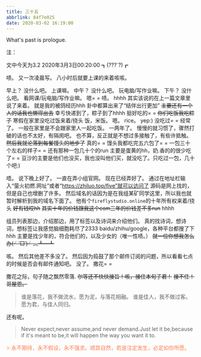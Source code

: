 ```yaml
---
title: 三十五
abbrlink: 84f7e025
date: 2020-03-02 16:19:00
---
```

What's past is prologue.

<!--more-->注：
文中今天为3.2
2020年3月3日00:20:00
┓(???`?)┏

啧。
又一次凌晨写。
八小时后就要上课的来着咳咳。

早上？
没什么吧。
上课嘛。
中午？
没什么吧。
玩电脑/写作业嘛。
下午？
没什么吧。
看网课/玩电脑/写作业嘛。
嗯= =
啧。
hhhh
其实该说的在上一篇文章里说了来着。
就是我的被鸽经历hhh
卦中都算出来了“结伴出行更加”
~~主要还有一个人的话我也懒得出去~~
幸亏快递到了，粽子到了hhhh
挺好吃的= =
~~你们吃饭我吃粽子~~
寒假在家里没吃过饭来着/挠头
饭，米饭。
嗯。
rice。
yep:)
没吃过= =
经常了。
一般在家里是不会跟家里人一起吃饭。
一两年了。
慢慢的就习惯了，骤然打破的话也不太好，有隔阂吧。
也不算，反正就是不想过多接触了，有些许抵触。
~~然后我就沦落到每餐馒头的地步了~~
真的= =
馒头我都吃完五六包了= =
一包三十个左右的样子= =
还有那种一包几十个的run
主要是蛋黄的hh，奶.香的的很少吃了= =
豆沙的主要是他们也没买，我也没叫他们买，就没吃了。只吃过一包，几十个吧:)

唔。
说下晚上好了。
一直在弄小组官网。
现在已经弄好了。
通过在地址栏输入“萤火初燃.网址”或者“https://zhiluo.top/five”就可以访问了
源码是网上找的，但是自己也增删了许多。
然后域名的话因为是在我组某矿同学这里，所以我也就暂时解析到我的域名下面了。
他有个`fireflystudio.online`的十年所有权来着/挠头
~~好有钱哎hh~~
~~其实十年的价钱跟我这个com三年的价钱差不多run~~
hhhh

组员列表那边，介绍那边，用了标签以及诗词来介绍他们。
真的找诗词，想诗词，想标签让我感觉脑细胞耗尽了2333
baidu/zhihu/google，各种平台都搜了下hhh
主要是找少年的，符合他们的，以及少女的（唯一性啧。）
~~就一位你想我怎么办(╯‵□′)╯︵┻━┻~~

咳。
然后其他差不多没了。
然后因为捣鼓了那个邮件订阅的问题，所以看看七点的时候是否会有邮件通知吧。
没了。
撒花= =

撒花之际，句子随之飘然零落.
~~尔等还不快快接旨！咳，接住本句子君！~~
~~接不住！~~
~~哥屋恩。~~

> 谁是落花，我不做流水，愿为泥，与落花相融。
> 谁是佳人，我不做过客。愿为君，与佳人同归。

还有呢。
> Never expect,never assume,and never demand.Just let it be,because if it's meant to be,it will happen the way you want it to.

<font color="Coral ">
> 永不期待，永不假设，永不强求。顺其自然，若是注定发生，必定如你所愿。
</font>